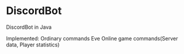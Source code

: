 # DiscordBot
DiscordBot in Java

Implemented:
Ordinary commands
Eve Online game commands(Server data, Player statistics)

